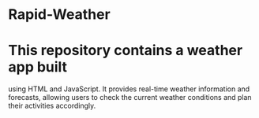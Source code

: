 # Rapid-Weather
# This repository contains a weather app built 
 using HTML and JavaScript. It provides real-time weather
 information and forecasts, allowing users to check the current weather 
 conditions and plan their activities accordingly.
